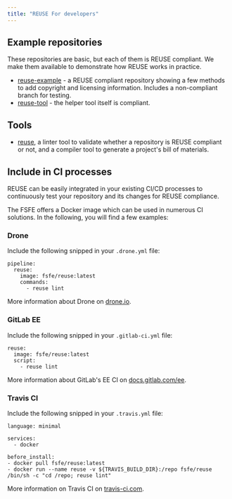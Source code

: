 ```yaml
---
title: "REUSE For developers"
---
```


## Example repositories

These repositories are basic, but each of them is REUSE compliant. We make them available to demonstrate how REUSE works in practice.

- [reuse-example](https://github.com/fsfe/reuse-example) - a REUSE compliant repository showing a few methods to add copyright and licensing information. Includes a non-compliant branch for testing.
- [reuse-tool](https://github.com/fsfe/reuse-tool) - the helper tool itself is compliant.

## Tools

- [reuse](https://github.com/fsfe/reuse-tool), a linter tool to validate whether a repository is REUSE compliant or not, and a compiler tool to generate a project's bill of materials.

## Include in CI processes

REUSE can be easily integrated in your existing CI/CD processes to continuously test your repository and its changes for REUSE compliance.</p>

The FSFE offers a Docker image which can be used in numerous CI solutions. In the following, you will find a few examples:</p>

### Drone

Include the following snipped in your `.drone.yml` file:

```
pipeline:
  reuse:
    image: fsfe/reuse:latest
    commands:
      - reuse lint
```

More information about Drone on [drone.io](https://drone.io).

### GitLab EE

Include the following snipped in your `.gitlab-ci.yml` file:

```
reuse:
  image: fsfe/reuse:latest
  script:
    - reuse lint
```

More information about GitLab's EE CI on [docs.gitlab.com/ee](https://docs.gitlab.com/ee/).

### Travis CI

Include the following snipped in your `.travis.yml` file:

```
language: minimal

services:
  - docker

before_install:
- docker pull fsfe/reuse:latest
- docker run --name reuse -v ${TRAVIS_BUILD_DIR}:/repo fsfe/reuse /bin/sh -c "cd /repo; reuse lint"
```

More information on Travis CI on [travis-ci.com](https://travis-ci.com).
